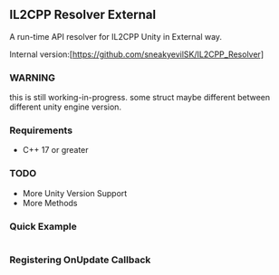 ## IL2CPP Resolver External
A run-time API resolver for IL2CPP Unity in External way.

Internal version:[https://github.com/sneakyevilSK/IL2CPP_Resolver]

### WARNING
this is still working-in-progress.
some struct maybe different between different unity engine version.

### Requirements
* C++ 17 or greater

### TODO
* More Unity Version Support
* More Methods

### Quick Example
```cpp

```

### Registering OnUpdate Callback
```cpp

```

